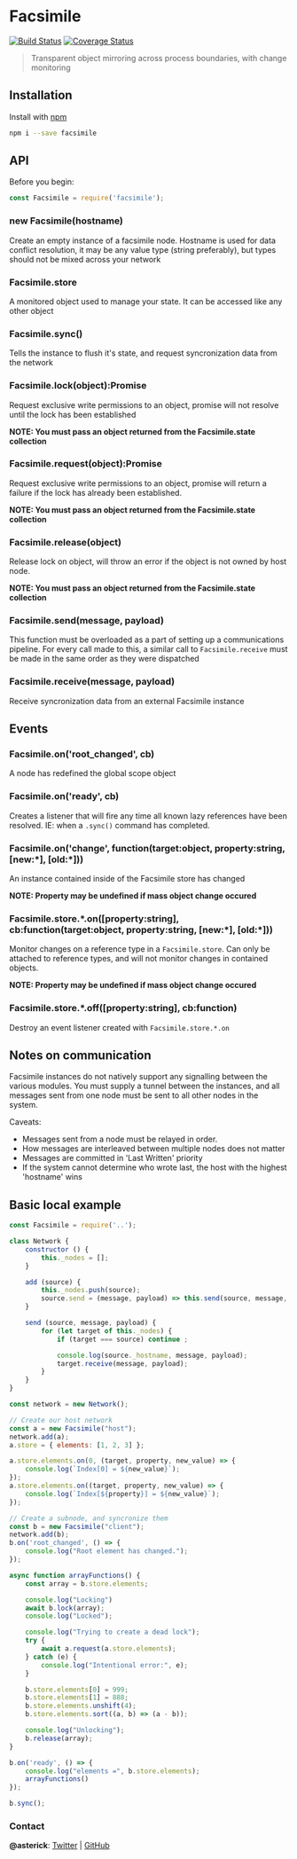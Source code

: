 # Facsimile

[![Build Status](https://travis-ci.com/asterick/facsimile.svg?branch=master)](https://travis-ci.com/asterick/facsimile)
[![Coverage Status](https://coveralls.io/repos/github/asterick/facsimile/badge.svg?branch=master)](https://coveralls.io/github/asterick/facsimile?branch=master)

> Transparent object mirroring across process boundaries, with change monitoring

## Installation

Install with [npm](https://www.npmjs.com/)

```sh
npm i --save facsimile
```

## API

Before you begin:

```js
const Facsimile = require('facsimile');
```

### new Facsimile(hostname)

Create an empty instance of a facsimile node.  Hostname is used for data conflict resolution, 
it may be any value type (string preferably), but types should not be mixed across your network

### Facsimile.store

A monitored object used to manage your state.  It can be accessed like any other object

### Facsimile.sync()

Tells the instance to flush it's state, and request syncronization data from the network

### Facsimile.lock(object):Promise

Request exclusive write permissions to an object, promise will not resolve until the lock has
been established

**NOTE: You must pass an object returned from the Facsimile.state collection**

### Facsimile.request(object):Promise

Request exclusive write permissions to an object, promise will return a failure if the lock has
already been established.

**NOTE: You must pass an object returned from the Facsimile.state collection**

### Facsimile.release(object)

Release lock on object, will throw an error if the object is not owned by host node.

**NOTE: You must pass an object returned from the Facsimile.state collection**

### Facsimile.send(message, payload)

This function must be overloaded as a part of setting up a communications pipeline.  For every
call made to this, a similar call to `Facsimile.receive` must be made in the same order as they
were dispatched

### Facsimile.receive(message, payload)

Receive syncronization data from an external Facsimile instance

## Events

### Facsimile.on('root_changed', cb)

A node has redefined the global scope object

### Facsimile.on('ready', cb)

Creates a listener that will fire any time all known lazy references have been resolved.
IE: when a `.sync()` command has completed.

### Facsimile.on('change', function(target:object, property:string, \[new:\*\],  \[old:\*\]))

An instance contained inside of the Facsimile store has changed

**NOTE: Property may be undefined if mass object change occured**

### Facsimile.store.\*.on([property:string], cb:function(target:object, property:string, \[new:\*\],  \[old:\*\]))

Monitor changes on a reference type in a `Facsimile.store`.  Can only be attached to
reference types, and will not monitor changes in contained objects.

**NOTE: Property may be undefined if mass object change occured**

### Facsimile.store.\*.off([property:string], cb:function)

Destroy an event listener created with `Facsimile.store.*.on`

## Notes on communication

Facsimile instances do not natively support any signalling between the various modules.
You must supply a tunnel between the instances, and all messages sent from one 
node must be sent to all other nodes in the system.

Caveats:
* Messages sent from a node must be relayed in order.
* How messages are interleaved between multiple nodes does not matter
* Messages are committed in 'Last Written' priority
* If the system cannot determine who wrote last, the host with the highest 'hostname' wins

## Basic local example

```js
const Facsimile = require('..');

class Network {
	constructor () {
		this._nodes = [];
	}

	add (source) {
		this._nodes.push(source);
		source.send = (message, payload) => this.send(source, message, payload);
	}

	send (source, message, payload)	{
		for (let target of this._nodes) {
			if (target === source) continue ;

			console.log(source._hostname, message, payload);
			target.receive(message, payload);
		}
	}
}

const network = new Network();

// Create our host network
const a = new Facsimile("host");
network.add(a);
a.store = { elements: [1, 2, 3] };

a.store.elements.on(0, (target, property, new_value) => {
	console.log(`Index[0] = ${new_value}`);
});
a.store.elements.on((target, property, new_value) => {
	console.log(`Index[${property}] = ${new_value}`);
});

// Create a subnode, and syncronize them
const b = new Facsimile("client");
network.add(b);
b.on('root_changed', () => {
	console.log("Root element has changed.");
});

async function arrayFunctions() {
	const array = b.store.elements;

	console.log("Locking")
	await b.lock(array);
	console.log("Locked");

	console.log("Trying to create a dead lock");
	try {
		await a.request(a.store.elements);
	} catch (e) {
		console.log("Intentional error:", e);
	}

	b.store.elements[0] = 999;
	b.store.elements[1] = 888;
	b.store.elements.unshift(4);
	b.store.elements.sort((a, b) => (a - b));

	console.log("Unlocking");
	b.release(array);
}

b.on('ready', () => {
	console.log("elements =", b.store.elements);
	arrayFunctions()
});

b.sync();
```

### Contact

**@asterick**: [Twitter](https://twitter.com/asterick) | [GitHub](https://github.com/asterick)
